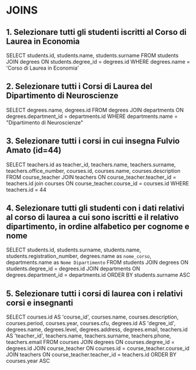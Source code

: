 # JOINS

## 1. Selezionare tutti gli studenti iscritti al Corso di Laurea in Economia
SELECT students.id, students.name, students.surname FROM students JOIN degrees ON students.degree_id = degrees.id WHERE degrees.name = 'Corso di Laurea in Economia'

## 2. Selezionare tutti i Corsi di Laurea del Dipartimento di Neuroscienze
SELECT degrees.name, degrees.id FROM degrees JOIN departments ON degrees.department_id = departments.id WHERE departments.name = "Dipartimento di Neuroscienze"

## 3. Selezionare tutti i corsi in cui insegna Fulvio Amato (id=44)
SELECT teachers.id as teacher_id, teachers.name, teachers.surname, teachers.office_number, courses.id, courses.name, courses.description 
FROM course_teacher
JOIN teachers
ON course_teacher.teacher_id = teachers.id
join courses
ON course_teacher.course_id = courses.id
WHERE teachers.id = 44

## 4. Selezionare tutti gli studenti con i dati relativi al corso di laurea a cui sono iscritti e il relativo dipartimento, in ordine alfabetico per cognome e nome
SELECT students.id, students.surname, students.name, students.registration_number, degrees.name as `nome_corso`, departments.name as `Nome Dipartimento`
FROM students
JOIN degrees
ON students.degree_id = degrees.id
JOIN departments
ON degrees.department_id = departments.id
ORDER BY students.surname ASC
## 5. Selezionare tutti i corsi di laurea con i relativi corsi e insegnanti
SELECT  courses.id AS 'course_id', courses.name, courses.description, courses.period, courses.year, courses.cfu, degrees.id AS 'degree_id', degrees.name, degrees.level, degrees.address, degrees.email, teachers.id AS 'teacher_id', teachers.name, teachers.surname, teachers.phone, teachers.email
FROM courses
JOIN degrees
ON courses.degree_id = degrees.id
JOIN course_teacher
ON courses.id = course_teacher.course_id
JOIN teachers
ON course_teacher.teacher_id = teachers.id
ORDER BY courses.year ASC

